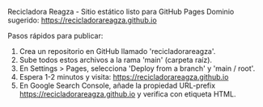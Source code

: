 Recicladora Reagza - Sitio estático listo para GitHub Pages
Dominio sugerido: https://recicladorareagza.github.io

Pasos rápidos para publicar:
1) Crea un repositorio en GitHub llamado 'recicladorareagza'.
2) Sube todos estos archivos a la rama 'main' (carpeta raíz).
3) En Settings > Pages, selecciona 'Deploy from a branch' y 'main / root'.
4) Espera 1-2 minutos y visita: https://recicladorareagza.github.io
5) En Google Search Console, añade la propiedad URL-prefix https://recicladorareagza.github.io y verifica con etiqueta HTML.
